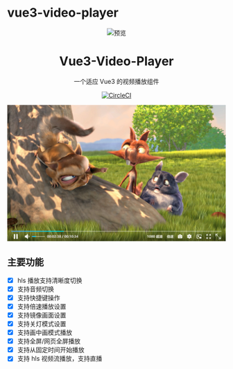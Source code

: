 # vue3-video-player

<div align="center">
<img src="./public//favicon.ico" alt="预览" />

<h1 align="center">Vue3-Video-Player</h1>

一个适应 Vue3 的视频播放组件

[![CircleCI](https://dl.circleci.com/status-badge/img/gh/Shucei/vue3-video-player/tree/main.svg?style=svg)](https://dl.circleci.com/status-badge/redirect/gh/Shucei/vue3-video-player/tree/main)

![主界面](./docs/images/效果图.png)

</div>

## 主要功能

- [x] hls 播放支持清晰度切换
- [x] 支持音频切换
- [x] 支持快捷键操作
- [x] 支持倍速播放设置
- [x] 支持镜像画面设置
- [x] 支持关灯模式设置
- [x] 支持画中画模式播放
- [x] 支持全屏/网页全屏播放
- [x] 支持从固定时间开始播放
- [x] 支持 hls 视频流播放，支持直播
